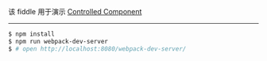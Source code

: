 该 fiddle 用于演示 [Controlled Component](https://facebook.github.io/react/docs/forms.html#controlled-components)

---

```sh
$ npm install
$ npm run webpack-dev-server
$ # open http://localhost:8080/webpack-dev-server/
```
